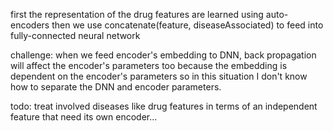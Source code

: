 first the representation of the drug features are learned using auto-encoders
then we use concatenate(feature, diseaseAssociated) to feed into fully-connected neural network


challenge: when we feed encoder's embedding to DNN, back propagation will affect the encoder's parameters too because the embedding is dependent on the encoder's parameters so in this situation I don't know how to separate the DNN and encoder parameters. 

todo: treat involved diseases like drug features in terms of an independent feature that need its own encoder...